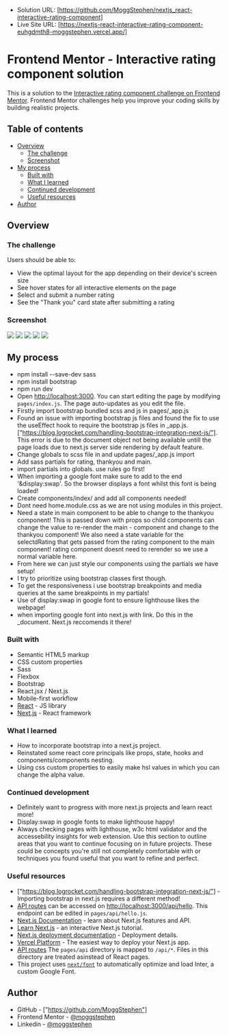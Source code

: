 - Solution URL: [https://github.com/MoggStephen/nextjs_react-interactive-rating-component]
- Live Site URL: [https://nextjs-react-interactive-rating-component-euhgdmth8-moggstephen.vercel.app/]

# Frontend Mentor - Interactive rating component solution

This is a solution to the [Interactive rating component challenge on Frontend Mentor](https://www.frontendmentor.io/challenges/interactive-rating-component-koxpeBUmI). Frontend Mentor challenges help you improve your coding skills by building realistic projects. 

## Table of contents

- [Overview](#overview)
  - [The challenge](#the-challenge)
  - [Screenshot](#screenshot)
- [My process](#my-process)
  - [Built with](#built-with)
  - [What I learned](#what-i-learned)
  - [Continued development](#continued-development)
  - [Useful resources](#useful-resources)
- [Author](#author)

## Overview

### The challenge

Users should be able to:

- View the optimal layout for the app depending on their device's screen size
- See hover states for all interactive elements on the page
- Select and submit a number rating
- See the "Thank you" card state after submitting a rating

### Screenshot

![](./public/screenshots/desktop-rating.png)
![](./public/screenshots/desktop-rating-active.png)
![](./public/screenshots/mobile-rating.png)
![](./public/screenshots/desktop-thankyou.png)
![](./public/screenshots/mobile-thankyou.png)

## My process

- npm install --save-dev sass
- npm install bootstrap
- npm run dev
- Open [http://localhost:3000](http://localhost:3000). You can start editing the page by modifying `pages/index.js`. The page auto-updates as you edit the file.
- Firstly import bootstrap bundled scss and js in pages/_app.js
- Found an issue with importing bootstrap js files and found the fix to use the useEffect hook to require the bootstrap js files in _app.js. ["https://blog.logrocket.com/handling-bootstrap-integration-next-js/"]. This error is due to the document object not being available untill the page loads due to next.js server side rendering by default feature.
- Change globals to scss file in and update pages/_app.js import
- Add sass partials for rating, thankyou and main.
- import partials into globals. use rules go first!
- When importing a google font make sure to add to the end '&display:swap'. So the browser displays a font whilst this font is being loaded!
- Create components/index/ and add all components needed!
- Dont need home.module.css as we are not using modules in this project.
- Need a state in main component to be able to change to the thankyou component! This is passed down with props so child components can change the value to re-render the main - component and change to the thankyou component! We also need a state variable for the selectdRating that gets passed from the rating component to the main component!
rating component doesnt need to rerender so we use a normal variable here.
- From here we can just style our components using the partials we have setup!
- I try to prioritize using bootstrap classes first though.
- To get the responsiveness i use bootstrap breakpoints and media queries at the same breakpoints in my partials!
- Use of display:swap in google font to ensure lighthouse likes the webpage!
- when importing google font into next.js with link. Do this in the _document. Next.js reccomends it there!

### Built with

- Semantic HTML5 markup
- CSS custom properties
- Sass
- Flexbox
- Bootstrap
- React.jsx / Next.js
- Mobile-first workflow
- [React](https://reactjs.org/) - JS library
- [Next.js](https://nextjs.org/) - React framework

### What I learned

- How to incorporate bootstrap into a next.js project.
- Reinstated some react core principals like props, state, hooks and components/components nesting.
- Using css custom properties to easily make hsl values in which you can change the alpha value.

### Continued development

- Definitely want to progress with more next.js projects and learn react more!
- Display:swap in google fonts to make lighthouse happy!
- Always checking pages with lighthouse, w3c html validator and the accessebility insights for web extension.
Use this section to outline areas that you want to continue focusing on in future projects. These could be concepts you're still not completely comfortable with or techniques you found useful that you want to refine and perfect.

### Useful resources

- ["https://blog.logrocket.com/handling-bootstrap-integration-next-js/"] - Importing bootstrap in next.js requires a different method!
- [API routes](https://nextjs.org/docs/api-routes/introduction) can be accessed on [http://localhost:3000/api/hello](http://localhost:3000/api/hello). This endpoint can be edited in `pages/api/hello.js`.
- [Next.js Documentation](https://nextjs.org/docs) - learn about Next.js features and API.
- [Learn Next.js](https://nextjs.org/learn) - an interactive Next.js tutorial.
- [Next.js deployment documentation](https://nextjs.org/docs/deployment) - Deployment details.
- [Vercel Platform](https://vercel.com/new?utm_medium=default-template&filter=next.js&utm_source=create-next-app&utm_campaign=create-next-app-readme) - The easiest way to deploy your Next.js app.
- [API routes](https://nextjs.org/docs/api-routes/introduction) The `pages/api` directory is mapped to `/api/*`. Files in this directory are treated asinstead of React pages.
- This project uses [`next/font`](https://nextjs.org/docs/basic-features/font-optimization) to automatically optimize and load Inter, a custom Google Font.

## Author

- GitHub - ["https://github.com/MoggStephen"]
- Frontend Mentor - [@moggstephen](https://www.frontendmentor.io/profile/MoggStephen)
- Linkedin - [@moggstephen]("https://www.linkedin.com/in/stephen-mogg-9467041bb/")